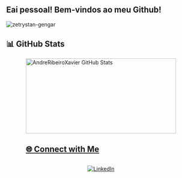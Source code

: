## Eai pessoal! Bem-vindos ao meu Github!

![zetrystan-gengar](https://github.com/user-attachments/assets/7e97de43-da45-4e49-9c96-a145abcead06)

## 📊 GitHub Stats

<div style="display: flex; justify-content: center; align-items: center; flex-direction: column;"> 
<a href="https://github.com/AndreRibeiroXavier/AndreRibeiroXavier/blob/main/README.md">
  <img height=200 width=400 title ="AndreRibeiroXavier GitHub Stats" src="https://github-readme-stats.vercel.app/api?username=AndreRibeiroXavier&show_icons=true&theme=midnight-purple&hide_border=true" />

## 🌐 Connect with Me

[![LinkedIn](https://img.shields.io/badge/LinkedIn-000?style=for-the-badge&logo=linkedin&logoColor=30A3DC)](https://www.linkedin.com/in/andr%C3%A9-xavier-672a90226/)


